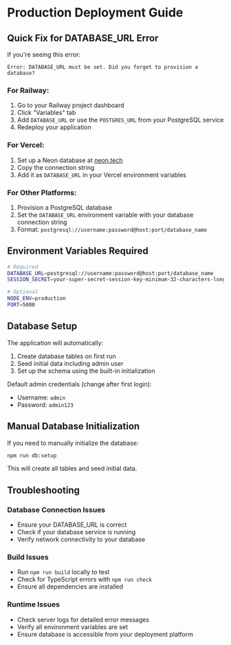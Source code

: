 # Production Deployment Guide

## Quick Fix for DATABASE_URL Error

If you're seeing this error:
```
Error: DATABASE_URL must be set. Did you forget to provision a database?
```

### For Railway:
1. Go to your Railway project dashboard
2. Click "Variables" tab
3. Add `DATABASE_URL` or use the `POSTGRES_URL` from your PostgreSQL service
4. Redeploy your application

### For Vercel:
1. Set up a Neon database at [neon.tech](https://neon.tech)
2. Copy the connection string
3. Add it as `DATABASE_URL` in your Vercel environment variables

### For Other Platforms:
1. Provision a PostgreSQL database
2. Set the `DATABASE_URL` environment variable with your database connection string
3. Format: `postgresql://username:password@host:port/database_name`

## Environment Variables Required

```bash
# Required
DATABASE_URL=postgresql://username:password@host:port/database_name
SESSION_SECRET=your-super-secret-session-key-minimum-32-characters-long

# Optional
NODE_ENV=production
PORT=5000
```

## Database Setup

The application will automatically:
1. Create database tables on first run
2. Seed initial data including admin user
3. Set up the schema using the built-in initialization

Default admin credentials (change after first login):
- Username: `admin`
- Password: `admin123`

## Manual Database Initialization

If you need to manually initialize the database:

```bash
npm run db:setup
```

This will create all tables and seed initial data.

## Troubleshooting

### Database Connection Issues
- Ensure your DATABASE_URL is correct
- Check if your database service is running
- Verify network connectivity to your database

### Build Issues
- Run `npm run build` locally to test
- Check for TypeScript errors with `npm run check`
- Ensure all dependencies are installed

### Runtime Issues
- Check server logs for detailed error messages
- Verify all environment variables are set
- Ensure database is accessible from your deployment platform
